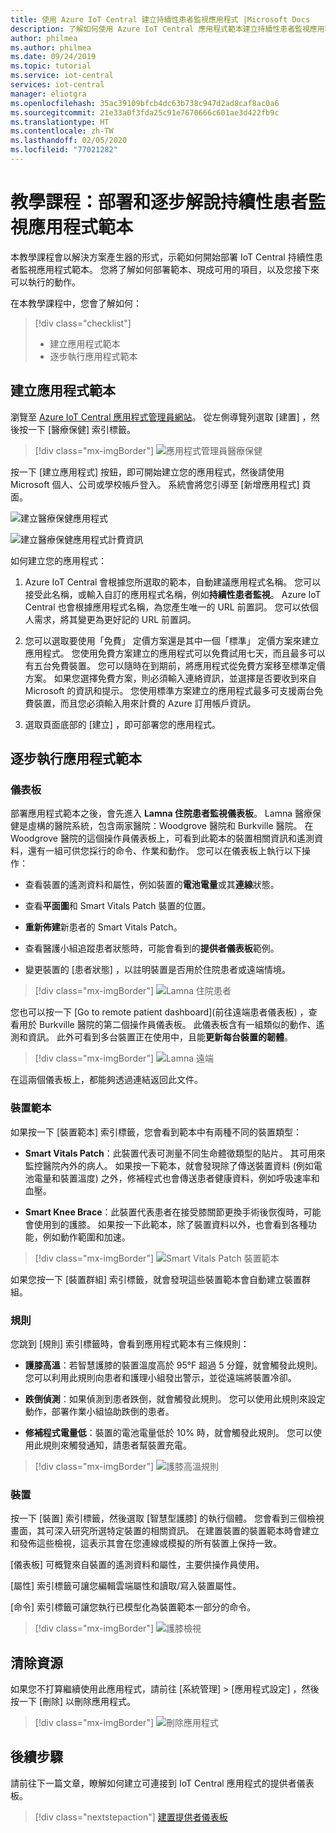```yaml
---
title: 使用 Azure IoT Central 建立持續性患者監視應用程式 |Microsoft Docs
description: 了解如何使用 Azure IoT Central 應用程式範本建立持續性患者監視應用程式。
author: philmea
ms.author: philmea
ms.date: 09/24/2019
ms.topic: tutorial
ms.service: iot-central
services: iot-central
manager: eliotgra
ms.openlocfilehash: 35ac39109bfcb4dc63b738c947d2ad8caf8ac0a6
ms.sourcegitcommit: 21e33a0f3fda25c91e7670666c601ae3d422fb9c
ms.translationtype: HT
ms.contentlocale: zh-TW
ms.lasthandoff: 02/05/2020
ms.locfileid: "77021282"
---
```

# <a name="tutorial-deploy-and-walkthrough-a-continuous-patient-monitoring-app-template"></a>教學課程：部署和逐步解說持續性患者監視應用程式範本



本教學課程會以解決方案產生器的形式，示範如何開始部署 IoT Central 持續性患者監視應用程式範本。 您將了解如何部署範本、現成可用的項目，以及您接下來可以執行的動作。

在本教學課程中，您會了解如何：

> [!div class="checklist"]
> * 建立應用程式範本
> * 逐步執行應用程式範本

## <a name="create-an-application-template"></a>建立應用程式範本

瀏覽至 [Azure IoT Central 應用程式管理員網站](https://apps.azureiotcentral.com/)。 從左側導覽列選取 [建置]  ，然後按一下 [醫療保健]  索引標籤。 

>[!div class="mx-imgBorder"] 
>![應用程式管理員醫療保健](media/app-manager-health.png)

按一下 [建立應用程式]  按鈕，即可開始建立您的應用程式，然後請使用 Microsoft 個人、公司或學校帳戶登入。 系統會將您引導至 [新增應用程式]  頁面。

![建立醫療保健應用程式](media/app-manager-health-create.png)

![建立醫療保健應用程式計費資訊](media/app-manager-health-create-billinginfo.png)

如何建立您的應用程式：

1. Azure IoT Central 會根據您所選取的範本，自動建議應用程式名稱。 您可以接受此名稱，或輸入自訂的應用程式名稱，例如**持續性患者監視**。 Azure IoT Central 也會根據應用程式名稱，為您產生唯一的 URL 前置詞。 您可以依個人需求，將其變更為更好記的 URL 前置詞。

2. 您可以選取要使用「免費」  定價方案還是其中一個「標準」  定價方案來建立應用程式。 您使用免費方案建立的應用程式可以免費試用七天，而且最多可以有五台免費裝置。 您可以隨時在到期前，將應用程式從免費方案移至標準定價方案。 如果您選擇免費方案，則必須輸入連絡資訊，並選擇是否要收到來自 Microsoft 的資訊和提示。 您使用標準方案建立的應用程式最多可支援兩台免費裝置，而且您必須輸入用來計費的 Azure 訂用帳戶資訊。

3. 選取頁面底部的 [建立]  ，即可部署您的應用程式。

## <a name="walk-through-the-application-template"></a>逐步執行應用程式範本

### <a name="dashboards"></a>儀表板

部署應用程式範本之後，會先進入 **Lamna 住院患者監視儀表板**。 Lamna 醫療保健是虛構的醫院系統，包含兩家醫院：Woodgrove 醫院和 Burkville 醫院。 在 Woodgrove 醫院的這個操作員儀表板上，可看到此範本的裝置相關資訊和遙測資料，還有一組可供您採行的命令、作業和動作。 您可以在儀表板上執行以下操作：

* 查看裝置的遙測資料和屬性，例如裝置的**電池電量**或其**連線**狀態。

* 查看**平面圖**和 Smart Vitals Patch 裝置的位置。

* **重新佈建**新患者的 Smart Vitals Patch。

* 查看醫護小組追蹤患者狀態時，可能會看到的**提供者儀表板**範例。

* 變更裝置的 [患者狀態]  ，以註明裝置是否用於住院患者或遠端情境。

>[!div class="mx-imgBorder"] 
>![Lamna 住院患者](media/lamna-in-patient.png)

您也可以按一下 [Go to remote patient dashboard]\(前往遠端患者儀表板\)  ，查看用於 Burkville 醫院的第二個操作員儀表板。 此儀表板含有一組類似的動作、遙測和資訊。 此外可看到多台裝置正在使用中，且能**更新每台裝置的韌體**。

>[!div class="mx-imgBorder"] 
>![Lamna 遠端](media/lamna-remote.png)

在這兩個儀表板上，都能夠透過連結返回此文件。

### <a name="device-templates"></a>裝置範本

如果按一下 [裝置範本]  索引標籤，您會看到範本中有兩種不同的裝置類型：

* **Smart Vitals Patch**：此裝置代表可測量不同生命體徵類型的貼片。 其可用來監控醫院內外的病人。 如果按一下範本，就會發現除了傳送裝置資料 (例如電池電量和裝置溫度) 之外，修補程式也會傳送患者健康資料，例如呼吸速率和血壓。

* **Smart Knee Brace**：此裝置代表患者在接受膝關節更換手術後恢復時，可能會使用到的護膝。 如果按一下此範本，除了裝置資料以外，也會看到各種功能，例如動作範圍和加速。

>[!div class="mx-imgBorder"] 
>![Smart Vitals Patch 裝置範本](media/smart-vitals-device-template.png)

如果您按一下 [裝置群組]  索引標籤，就會發現這些裝置範本會自動建立裝置群組。

### <a name="rules"></a>規則

您跳到 [規則] 索引標籤時，會看到應用程式範本有三條規則：

* **護膝高溫**：若智慧護膝的裝置溫度高於 95&deg;F 超過 5 分鐘，就會觸發此規則。 您可以利用此規則向患者和護理小組發出警示，並從遠端將裝置冷卻。

* **跌倒偵測**：如果偵測到患者跌倒，就會觸發此規則。 您可以使用此規則來設定動作，部署作業小組協助跌倒的患者。

* **修補程式電量低**：裝置的電池電量低於 10% 時，就會觸發此規則。 您可以使用此規則來觸發通知，請患者幫裝置充電。

>[!div class="mx-imgBorder"] 
>![護膝高溫規則](media/brace-temp-rule.png)

### <a name="devices"></a>裝置

按一下 [裝置]  索引標籤，然後選取 [智慧型護膝]  的執行個體。 您會看到三個檢視畫面，其可深入研究所選特定裝置的相關資訊。 在建置裝置的裝置範本時會建立和發佈這些檢視，這表示其會在您連線或模擬的所有裝置上保持一致。

[儀表板]  可概覽來自裝置的遙測資料和屬性，主要供操作員使用。

[屬性]  索引標籤可讓您編輯雲端屬性和讀取/寫入裝置屬性。

[命令]  索引標籤可讓您執行已模型化為裝置範本一部分的命令。

>[!div class="mx-imgBorder"] 
>![護膝檢視](media/knee-brace-dashboard.png)

## <a name="clean-up-resources"></a>清除資源

如果您不打算繼續使用此應用程式，請前往 [系統管理] > [應用程式設定]  ，然後按一下 [刪除]  以刪除應用程式。

>[!div class="mx-imgBorder"] 
>![刪除應用程式](media/admin-delete.png)

## <a name="next-steps"></a>後續步驟

請前往下一篇文章，瞭解如何建立可連接到 IoT Central 應用程式的提供者儀表板。

> [!div class="nextstepaction"]
> [建置提供者儀表板](howto-health-data-triage.md)